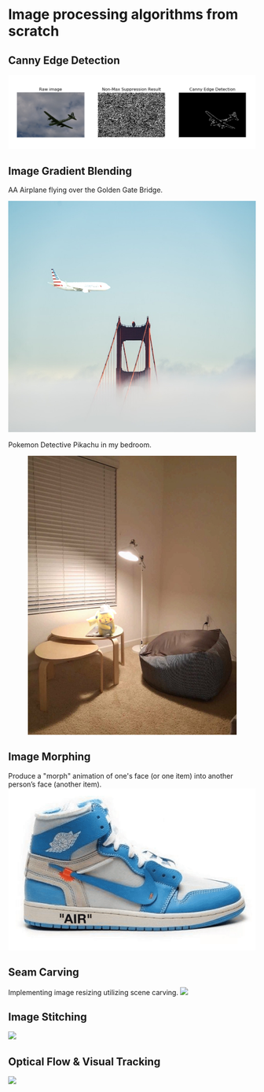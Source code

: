 # Image processing algorithms from scratch

## Canny Edge Detection
![](Canny_edge_detection/edge_detection_output/3096_edge.png)

## Image Gradient Blending
AA Airplane flying over the Golden Gate Bridge. 
<p align="center">
<img src="Image_gradient_blending/output/3_Blend.jpg" width="708" height="470">
</p>

Pokemon Detective Pikachu in my bedroom. 
<p align="center">
<img src="Image_gradient_blending/output/4_Blend.jpg" width="425" height="567">
</p>

## Image Morphing
Produce a "morph" animation of one's face (or one item) into another person’s face (another item).
![](Image_morphing/shoes.gif)


## Seam Carving
Implementing image resizing utilizing scene carving.
![](Seam_carving/output_Philly.gif)

## Image Stitching
![](Image_Stitching/image_stitching_output/stitched2.jpg)

## Optical Flow & Visual Tracking
![](Optical_flow_and_visual_tracking/medium.gif)
